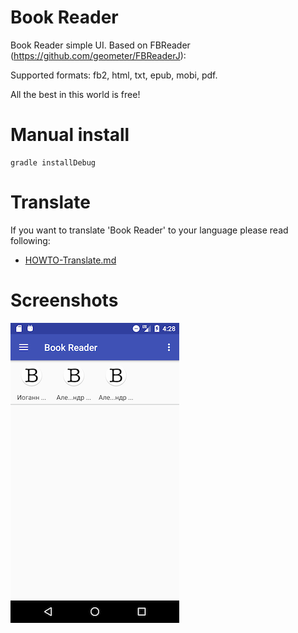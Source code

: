 # Book Reader

Book Reader simple UI. Based on FBReader (https://github.com/geometer/FBReaderJ):

Supported formats: fb2, html, txt, epub, mobi, pdf.

All the best in this world is free!

# Manual install

    gradle installDebug

# Translate

If you want to translate 'Book Reader' to your language  please read following:

  * [HOWTO-Translate.md](/docs/HOWTO-Translate.md)

# Screenshots

![shot](/docs/shot.png)